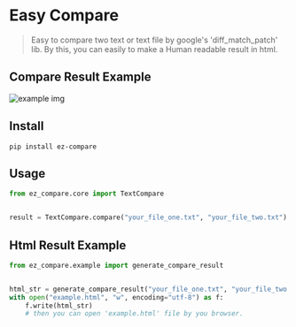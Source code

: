 # Easy Compare
> Easy to compare two text or text file by google's 'diff_match_patch' lib.
> By this, you can easily to make a Human readable result in html.

## Compare Result Example
![example img](https://user-images.githubusercontent.com/34443073/173779126-b0c86330-e239-4842-8553-5a1ad1eb61a4.png)


## Install
```commandline
pip install ez-compare
```

## Usage
```python
from ez_compare.core import TextCompare


result = TextCompare.compare("your_file_one.txt", "your_file_two.txt")

```

## Html Result Example
```python
from ez_compare.example import generate_compare_result


html_str = generate_compare_result("your_file_one.txt", "your_file_two.txt")
with open("example.html", "w", encoding="utf-8") as f:
    f.write(html_str)
    # then you can open 'example.html' file by you browser.
```
